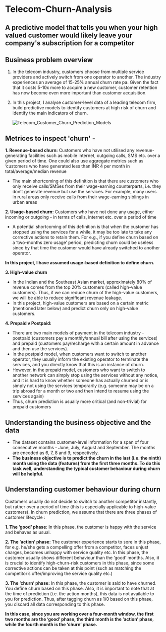 # Telecom-Churn-Analysis

## A predictive model that tells you when your high valued customer would likely leave your company's subscription for a competitor

## Business problem overview
 1. In the telecom industry, customers choose from multiple service providers and actively switch from one operator to another. The industry experiences an average of 15-25% annual churn rate pa. Given the fact that it costs 5-10x more to acquire a new customer, customer retention has now become even more important than customer acquisition.
 2. In this project, I analyse customer-level data of a leading telecom firm, build predictive models to identify customers at high risk of churn and identify the main indicators of churn.

    ![Telecom_Customer_Churn_Prediction_Models](https://github.com/amanrai93/Telecom-Churn-Case-Study/assets/123299829/7e0266fe-c555-4137-91e2-8cdbd3e65ee6)


 ## Metrices to inspect 'churn' -

**1. Revenue-based churn:** Customers who have not utilised any revenue-generating facilities such as mobile internet, outgoing calls, SMS etc. over a given period of time. One could also use aggregate metrics such as ‘customers who have generated less than INR 4 per month in total/average/median revenue
  - The main shortcoming of this definition is that there are customers who only receive calls/SMSes from their wage-earning counterparts, i.e. they don’t generate revenue but use the services. For example, many users in rural areas only receive calls from their wage-earning siblings in urban areas

**2. Usage-based churn:** Customers who have not done any usage, either incoming or outgoing - in terms of calls, internet etc. over a period of time
 - A potential shortcoming of this definition is that when the customer has stopped using the services for a while, it may be too late to take any corrective actions to retain them. For e.g., if you define churn based on a ‘two-months zero usage’ period, predicting churn could be useless since by that time the customer would have already switched to another operator.

 
**In this project, I have assumed usage-based definition to define churn.**

**3. High-value churn**

- In the Indian and the Southeast Asian market, approximately 80% of revenue comes from the top 20% customers (called high-value customers). Thus, if we can reduce churn of the high-value customers, we will be able to reduce significant revenue leakage.
- In this project, high-value customers are based on a certain metric (mentioned later below) and predict churn only on high-value customers.

**4. Prepaid v Postpaid:**
- There are two main models of payment in the telecom industry - postpaid (customers pay a monthly/annual bill after using the services) and prepaid (customers pay/recharge with a certain amount in advance and then use the services).
- In the postpaid model, when customers want to switch to another operator, they usually inform the existing operator to terminate the services, and you directly know that this is an instance of churn.
- However, in the prepaid model, customers who want to switch to another network can simply stop using the services without any notice, and it is hard to know whether someone has actually churned or is simply not using the services temporarily (e.g. someone may be on a trip abroad for a month or two and then intend to resume using the services again)
- Thus, churn prediction is usually more critical (and non-trivial) for prepaid customers
 
 

## Understanding the business objective and the data
- The dataset contains customer-level information for a span of four consecutive months - June, July, August and September. The months are encoded as 6, 7, 8 and 9, respectively. 
- **The business objective is to predict the churn in the last (i.e. the ninth) month using the data (features) from the first three months. To do this task well, understanding the typical customer behaviour during churn will be helpful.**

 

## Understanding customer behaviour during churn
Customers usually do not decide to switch to another competitor instantly, but rather over a period of time (this is especially applicable to high-value customers). In churn prediction, we assume that there are three phases of customer lifecycle :

**1. The ‘good’ phase:** In this phase, the customer is happy with the service and behaves as usual.

**2. The ‘action’ phase:** The customer experience starts to sore in this phase, for e.g. he/she gets a compelling offer from a  competitor, faces unjust charges, becomes unhappy with service quality etc. In this phase, the customer usually shows different behaviour than the ‘good’ months. Also, it is crucial to identify high-churn-risk customers in this phase, since some corrective actions can be taken at this point (such as matching the competitor’s offer/improving the service quality etc.)

**3. The ‘churn’ phase:** In this phase, the customer is said to have churned. You define churn based on this phase. Also, it is important to note that at the time of prediction (i.e. the action months), this data is not available to you for prediction. Thus, after tagging churn as 1/0 based on this phase, you discard all data corresponding to this phase.

**In this case, since you are working over a four-month window, the first two months are the ‘good’ phase, the third month is the ‘action’ phase, while the fourth month is the ‘churn’ phase.**
